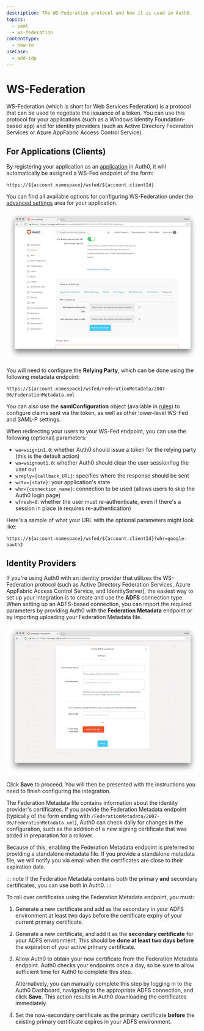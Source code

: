 ```yaml
---
description: The WS-Federation protocol and how it is used in Auth0.
topics:
  - saml
  - ws-federation
contentType:
  - how-to
useCase:
  - add-idp
---
```

# WS-Federation

WS-Federation (which is short for Web Services Federation) is a protocol that can be used to negotiate the issuance of a token. You can use this protocol for your applications (such as a Windows Identity Foundation-based app) and for identity providers (such as Active Directory Federation Services or Azure AppFabric Access Control Service).

## For Applications (Clients)

By registering your application as an [application](/applications) in Auth0, it will automatically be assigned a WS-Fed endpoint of the form:

```text
https://${account.namespace}/wsfed/${account.clientId}
```

You can find all available options for configuring WS-Federation under the [advanced settings](${manage_url}/#/applications/${account.clientId}/settings) area for your application.

![WS-Fed Endpoints](/media/articles/protocols/ws-fed-endpoints.png)

You will need to configure the **Relying Party**, which can be done using the following metadata endpoint:

```text
https://${account.namespace}/wsfed/FederationMetadata/2007-06/FederationMetadata.xml
```

You can also use the **samlConfiguration** object (available in [rules](/rules)) to configure claims sent via the <dfn data-key="security-assertion-markup-language"></dfn> token, as well as other lower-level WS-Fed and SAML-P settings.

When redirecting your users to your WS-Fed endpoint, you can use the following (optional) parameters:

* `wa=wsignin1.0`: whether Auth0 should issue a token for the relying party (this is the default action)
* `wa=wsignout1.0`: whether Auth0 should clear the user session/log the user out
* `wreply={callback_URL}`: specifies where the response should be sent
* `wctx={state}`: your application's state
* `whr={connection_name}`: connection to be used (allows users to skip the Auth0 login page)
* `wfresh=0`: whether the user must re-authenticate, even if there's a session in place (`0` requires re-authentication)

Here's a sample of what your URL with the optional parameters might look like:

```text
https://${account.namespace}/wsfed/${account.clientId}?whr=google-oauth2
```

## Identity Providers

If you're using Auth0 with an identity provider that utilizes the WS-Federation protocol (such as Active Directory Federation Services, Azure AppFabric Access Control Service, and IdentityServer), the easiest way to set up your integration is to create and use the **ADFS** connection type. When setting up an ADFS-based connection,  you can import the required parameters by providing Auth0 with the **Federation Metadata** endpoint *or* by importing uploading your Federation Metadata file.

![New Connection Configuration Screen](/media/articles/protocols/create-adfs-connection.png)

Click **Save** to proceed. You will then be presented with the instructions you need to finish configuring the integration.

The Federation Metadata file contains information about the identity provider's certificates. If you provide the Federation Metadata endpoint (typically of the form ending with `/FederationMetadata/2007-06/FederationMetadata.xml`), Auth0 can check daily for changes in the configuration, such as the addition of a new signing certificate that was added in preparation for a rollover.

Because of this, enabling the Federation Metadata endpoint is preferred to providing a standalone metadata file. If you provide a standalone metadata file, we will notify you via email when the certificates are close to their expiration date.

::: note
If the Federation Metadata contains both the primary **and** secondary certificates, you can use both in Auth0.
:::

To roll over certificates using the Federation Metadata endpoint, you must:

1. Generate a new certificate and add as the secondary in your ADFS environment at least two days before the certificate expiry of your current primary certificate.

1. Generate a new certificate, and add it as the **secondary certificate** for your ADFS environment. This should be **done at least two days before** the expiration of your active primary certificate.

1. Allow Auth0 to obtain your new certificate from the Federation Metadata endpoint. Auth0 checks your endpoints once a day, so be sure to allow sufficient time for Auth0 to complete this step. 
	
	Alternatively, you can manually complete this step by logging in to the Auth0 Dashboard, navigating to the appropriate ADFS connection, and click  **Save**. This action results in Auth0 downloading the certificates immediately.

1. Set the now-secondary certificate as the primary certificate **before** the existing primary certificate expires in your ADFS environment.
